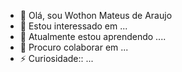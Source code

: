 - 👋 Olá, sou Wothon Mateus de Araujo
- 👀 Estou interessado em ...
- 🌱 Atualmente estou aprendendo ....
- 💞️ Procuro colaborar em  ...
- ⚡ Curiosidade:: ...

<!---
Wothon Mateus/Wothon Mateus is a  special  repository because its README.md` (this file) apears on your GitHub profile
You can clicking the Preview link to take a look at your changs.
--->
